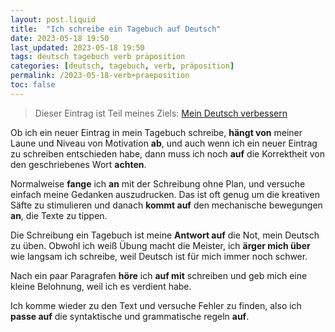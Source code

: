 ```yaml
---
layout: post.liquid
title:  "Ich schreibe ein Tagebuch auf Deutsch"
date: 2023-05-18 19:50
last_updated: 2023-05-18 19:50
tags: deutsch tagebuch verb präposition
categories: [deutsch, tagebuch, verb, präposition]
permalink: /2023-05-18-verb+praeposition
toc: false
---
```

> Dieser Eintrag ist Teil meines Ziels: [Mein Deutsch verbessern](/now) 

Ob ich ein neuer Eintrag in mein Tagebuch schreibe, **hängt von** meiner Laune und Niveau 
von Motivation **ab**, und auch wenn ich ein neuer Eintrag zu schreiben entschieden habe, 
dann muss ich noch **auf** die Korrektheit von den geschriebenes Wort **achten**.

Normalweise **fange** ich **an** mit der Schreibung ohne Plan, und versuche einfach meine 
Gedanken auszudrucken. Das ist oft genug um die kreativen Säfte zu stimulieren und 
danach **kommt auf** den mechanische bewegungen **an**, die Texte zu tippen.

Die Schreibung ein Tagebuch ist meine **Antwort auf** die Not, mein Deutsch zu üben. 
Obwohl ich weiß Übung macht die Meister, ich **ärger mich über** wie langsam ich 
schreibe, weil Deutsch ist für mich immer noch schwer.

Nach ein paar Paragrafen **höre** ich **auf mit** schreiben und geb mich eine kleine 
Belohnung, weil ich es verdient habe.

Ich komme wieder zu den Text und versuche Fehler zu finden, also ich **passe auf** die 
syntaktische und grammatische regeln **auf**.


